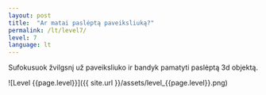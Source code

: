 ```yaml
---
layout: post
title:  "Ar matai paslėptą paveiksliuką?"
permalink: /lt/level7/
level: 7
language: lt
---
```

Sufokusuok žvilgsnį už paveiksliuko ir bandyk pamatyti paslėptą 3d objektą.

![Level {{page.level}}]({{ site.url }}/assets/level_{{page.level}}.png)